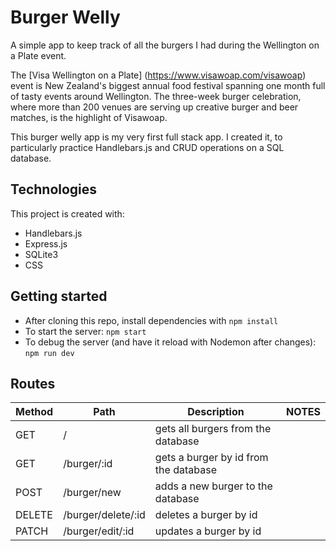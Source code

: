# Burger Welly
A simple app to keep track of all the burgers I had during the Wellington on a Plate event.

The [Visa Wellington on a Plate] (https://www.visawoap.com/visawoap) event is New Zealand's biggest annual food festival spanning one month full of tasty events around Wellington.
The three-week burger celebration, where more than 200 venues are serving up creative burger and beer matches, is the highlight of Visawoap.

This burger welly app is my very first full stack app. I created it, to particularly practice Handlebars.js and CRUD operations on a SQL database.

## Technologies
This project is created with:
* Handlebars.js
* Express.js
* SQLite3
* CSS

## Getting started
* After cloning this repo, install dependencies with `npm install`
* To start the server: `npm start`
* To debug the server (and have it reload with Nodemon after changes): `npm run dev`

## Routes
| Method | Path | Description | NOTES |
|---|---|---|---|
| GET | / | gets all burgers from the database
| GET | /burger/:id | gets a burger by id from the database
| POST | /burger/new | adds a new burger to the database
| DELETE | /burger/delete/:id | deletes a burger by id
| PATCH | /burger/edit/:id | updates a burger by id
